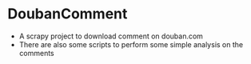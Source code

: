 # DoubanComment
- A scrapy project to download comment on douban.com
- There are also some scripts to perform some simple analysis on the comments
